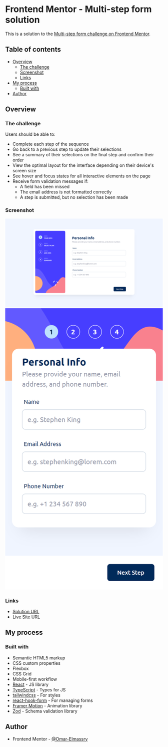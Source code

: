 # Frontend Mentor - Multi-step form solution

This is a solution to the [Multi-step form challenge on Frontend Mentor](https://www.frontendmentor.io/challenges/multistep-form-YVAnSdqQBJ).

## Table of contents

- [Overview](#overview)
  - [The challenge](#the-challenge)
  - [Screenshot](#screenshot)
  - [Links](#links)
- [My process](#my-process)
  - [Built with](#built-with)
- [Author](#author)

## Overview

### The challenge

Users should be able to:

- Complete each step of the sequence
- Go back to a previous step to update their selections
- See a summary of their selections on the final step and confirm their order
- View the optimal layout for the interface depending on their device's screen size
- See hover and focus states for all interactive elements on the page
- Receive form validation messages if:
  - A field has been missed
  - The email address is not formatted correctly
  - A step is submitted, but no selection has been made

### Screenshot

![](./screenshot.png)
![](./mobile-screenshot.png)

### Links

- [Solution URL](https://www.frontendmentor.io/solutions/multi-step-form-using-react-n35o40_iO7)
- [Live Site URL](https://omar-elmassry.github.io/multi-step-form/)

## My process

### Built with

- Semantic HTML5 markup
- CSS custom properties
- Flexbox
- CSS Grid
- Mobile-first workflow
- [React](https://reactjs.org/) - JS library
- [TypeScript](https://www.typescriptlang.org/) - Types for JS
- [tailwindcss](https://tailwindcss.com/) - For styles
- [react-hook-form](https://react-hook-form.com/) - For managing forms
- [Framer Motion](https://www.framer.com/motion/) - Animation library
- [Zod](https://zod.dev/) - Schema validation library

## Author

- Frontend Mentor - [@Omar-Elmassry](https://www.frontendmentor.io/profile/Omar-Elmassry)
